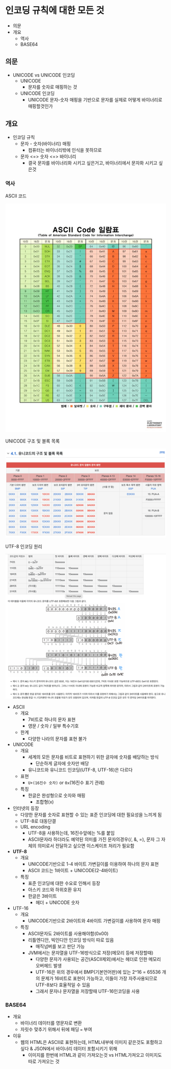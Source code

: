 # 인코딩 규칙에 대한 모든 것

- 의문
- 개요
  - 역사
  - BASE64

## 의문

- UNICODE vs UNICODE 인코딩
  - UNICODE
    - 문자를 숫자로 매핑하는 것
  - UNICODE 인코딩
    - UNICODE 문자-숫자 매핑을 기반으로 문자를 실제로 어떻게 바이너리로 매핑할것인가

## 개요

- 인코딩 규칙
  - 문자 - 숫자(바이너리) 매핑
    - 컴퓨터는 바이너리밖에 인식을 못하므로
  - 문자 <=> 숫자 <=> 바이너리
    - 결국 문자를 바이너리화 시키고 싶은거고, 바이너리에서 문자화 시키고 싶은것

### 역사

ASCII 코드

![](./images/encoding/ascii_code1.jpeg)

UNICODE 구조 및 블록 목록

![](./images/encoding/unicode_plane1.png)

UTF-8 인코딩 원리

![](./images/encoding/utf-8_1.png)

- ASCII
  - 개요
    - 7비트로 하나의 문자 표현
    - 영문 / 숫자 / 일부 특수기호
  - 한계
    - 다양한 나라의 문자를 표현 불가
- UNICODE
  - 개요
    - 세계의 모든 문자를 비트로 표현하기 위한 글자에 숫자를 배당하는 방식
      - 단순하게 글자에 숫자만 배당
    - 유니코드와 유니코드 인코딩(UTF-8, UTF-16)은 다르다
  - 표현
    - `U+(16진수 숫자)` or `0x`(16진수 표기 관례)
  - 특징
    - 한글은 완성형으로 숫자와 매핑
      - 조합형(x)
- 인터넷의 등장
  - 다양한 문자를 숫자로 표현할 수 있는 표준 인코딩에 대한 필요성을 느끼게 됨
  - UTF-8로 대동단결
  - URL encoding
    - UTF-8을 사용하는데, 16진수앞에는 %를 붙임
    - ASCII문자라 하더라도 예약된 의미를 가진 문자의경우(/, &, =), 문자 그 자체의 의미로서 전달하고 싶으면 이스케이프 처리가 필요함
- **UTF-8**
  - 개요
    - UNICODE기반으로 1-4 바이트 가변길이를 이용하여 하나의 문자 표현
    - ASCII 코드는 1바이트 + UNICODE(2-4바이트)
  - 특징
    - 표준 인코딩에 대한 수요로 인해서 등장
    - 아스키 코드와 하위호환 유지
    - 한글은 3바이트
      - 헤더 + UNICODE 숫자
- UTF-16
  - 개요
    - UNICODE기반으로 2바이트와 4바이트 가변길이를 사용하여 문자 매핑
  - 특징
    - ASCII문자도 2바이트를 사용해야함(0x00)
    - 리틀엔디안, 빅인디안 인코딩 방식이 따로 있음
      - 매직넘버를 보고 판단 가능
    - JVM에서는 문자열을 UTF-16방식으로 저장(메모리 등에 저장할때)
      - 다양한 문자가 사용되는 공간(ASCII제외)에서는 헤더로 인한 메모리 오버헤드 발생
      - UTF-16은 위의 경우에서 BMP(기본언어판)에 있는 2^16 = 65536 개의 문제가 16비트로 표현이 가능하고, 이들이 가장 자주사용되므로 UTF-8보다 효율적일 수 있음
      - 그래서 문자나 문자열을 저장할때 UTF-16인코딩을 사용

### BASE64

- 개요
  - 바이너리 데이터를 영문자로 변환
  - 자릿수 맞추기 위해서 뒤에 패딩 `=` 부여
- 이유
  - 웹의 HTML은 ASCII로 표현하는데, HTML내부에 이미지 같은것도 포함하고 싶다 & JSON에서 바이너리 데이터 포함시키기 위해
    - 이미지를 한번에 HTML과 같이 가져오는것 vs HTML가져오고 이미지도 따로 가져오는 것
